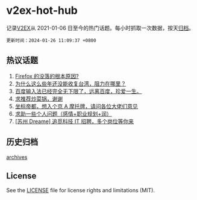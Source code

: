 # v2ex-hot-hub

 记录[V2EX](https://www.v2ex.com/)从 2021-01-06 日至今的热门话题。每小时抓取一次数据，按天[归档](archives)。

`更新时间：2024-01-26 11:09:37 +0800`

## 热议话题

1. [Firefox 的没落的根本原因?](https://www.v2ex.com/t/1011474)
1. [为什么这么些年还没能收复台湾，阻力在哪里？](https://www.v2ex.com/t/1011661)
1. [百度输入法已经完全无下限了，远离百度，珍爱一生。](https://www.v2ex.com/t/1011440)
1. [求推荐炒菜锅，谢谢](https://www.v2ex.com/t/1011413)
1. [坐标帝都，想入个京 A 摩托牌，请问各位大佬们意见](https://www.v2ex.com/t/1011486)
1. [求助一些个人问题（感情+职业规划+润）](https://www.v2ex.com/t/1011438)
1. [[苏州 Dreame] 追觅科技 IT 招聘，多个岗位等你来](https://www.v2ex.com/t/1011434)

## 历史归档

[archives](archives)

## License

See the [LICENSE](LICENSE) file for license rights and limitations (MIT).
